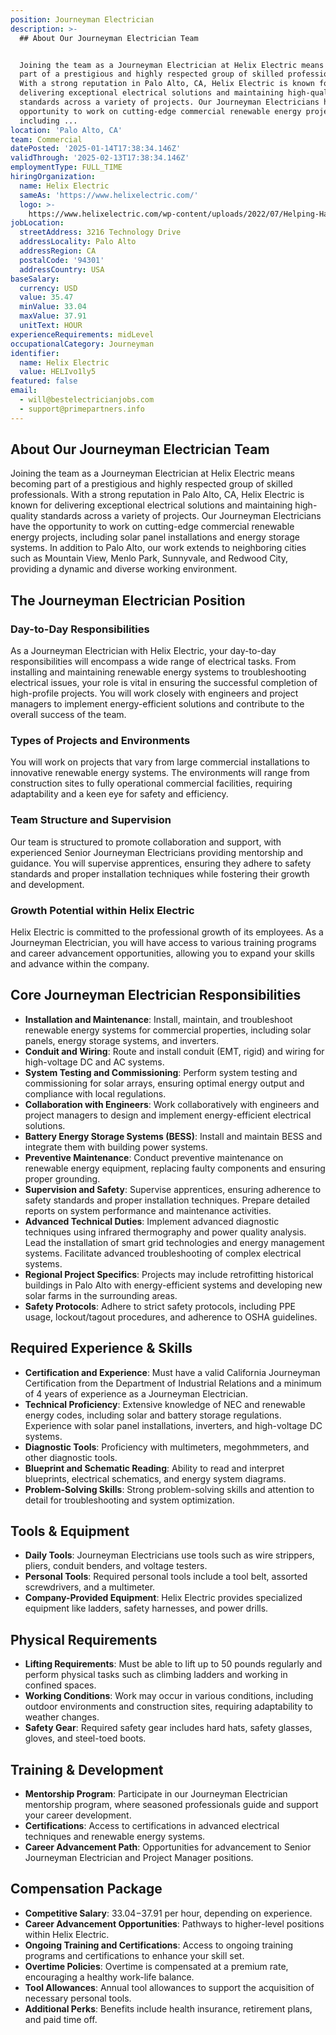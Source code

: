 ```yaml
---
position: Journeyman Electrician
description: >-
  ## About Our Journeyman Electrician Team


  Joining the team as a Journeyman Electrician at Helix Electric means becoming
  part of a prestigious and highly respected group of skilled professionals.
  With a strong reputation in Palo Alto, CA, Helix Electric is known for
  delivering exceptional electrical solutions and maintaining high-quality
  standards across a variety of projects. Our Journeyman Electricians have the
  opportunity to work on cutting-edge commercial renewable energy projects,
  including ...
location: 'Palo Alto, CA'
team: Commercial
datePosted: '2025-01-14T17:38:34.146Z'
validThrough: '2025-02-13T17:38:34.146Z'
employmentType: FULL_TIME
hiringOrganization:
  name: Helix Electric
  sameAs: 'https://www.helixelectric.com/'
  logo: >-
    https://www.helixelectric.com/wp-content/uploads/2022/07/Helping-Hands-Logo_Blue-e1656694113799.jpg
jobLocation:
  streetAddress: 3216 Technology Drive
  addressLocality: Palo Alto
  addressRegion: CA
  postalCode: '94301'
  addressCountry: USA
baseSalary:
  currency: USD
  value: 35.47
  minValue: 33.04
  maxValue: 37.91
  unitText: HOUR
experienceRequirements: midLevel
occupationalCategory: Journeyman
identifier:
  name: Helix Electric
  value: HELIvo1ly5
featured: false
email:
  - will@bestelectricianjobs.com
  - support@primepartners.info
---
```




## About Our Journeyman Electrician Team

Joining the team as a Journeyman Electrician at Helix Electric means becoming part of a prestigious and highly respected group of skilled professionals. With a strong reputation in Palo Alto, CA, Helix Electric is known for delivering exceptional electrical solutions and maintaining high-quality standards across a variety of projects. Our Journeyman Electricians have the opportunity to work on cutting-edge commercial renewable energy projects, including solar panel installations and energy storage systems. In addition to Palo Alto, our work extends to neighboring cities such as Mountain View, Menlo Park, Sunnyvale, and Redwood City, providing a dynamic and diverse working environment.

## The Journeyman Electrician Position

### Day-to-Day Responsibilities
As a Journeyman Electrician with Helix Electric, your day-to-day responsibilities will encompass a wide range of electrical tasks. From installing and maintaining renewable energy systems to troubleshooting electrical issues, your role is vital in ensuring the successful completion of high-profile projects. You will work closely with engineers and project managers to implement energy-efficient solutions and contribute to the overall success of the team.

### Types of Projects and Environments
You will work on projects that vary from large commercial installations to innovative renewable energy systems. The environments will range from construction sites to fully operational commercial facilities, requiring adaptability and a keen eye for safety and efficiency.

### Team Structure and Supervision
Our team is structured to promote collaboration and support, with experienced Senior Journeyman Electricians providing mentorship and guidance. You will supervise apprentices, ensuring they adhere to safety standards and proper installation techniques while fostering their growth and development.

### Growth Potential within Helix Electric
Helix Electric is committed to the professional growth of its employees. As a Journeyman Electrician, you will have access to various training programs and career advancement opportunities, allowing you to expand your skills and advance within the company.

## Core Journeyman Electrician Responsibilities

- **Installation and Maintenance**: Install, maintain, and troubleshoot renewable energy systems for commercial properties, including solar panels, energy storage systems, and inverters.
- **Conduit and Wiring**: Route and install conduit (EMT, rigid) and wiring for high-voltage DC and AC systems.
- **System Testing and Commissioning**: Perform system testing and commissioning for solar arrays, ensuring optimal energy output and compliance with local regulations.
- **Collaboration with Engineers**: Work collaboratively with engineers and project managers to design and implement energy-efficient electrical solutions.
- **Battery Energy Storage Systems (BESS)**: Install and maintain BESS and integrate them with building power systems.
- **Preventive Maintenance**: Conduct preventive maintenance on renewable energy equipment, replacing faulty components and ensuring proper grounding.
- **Supervision and Safety**: Supervise apprentices, ensuring adherence to safety standards and proper installation techniques. Prepare detailed reports on system performance and maintenance activities.
- **Advanced Technical Duties**: Implement advanced diagnostic techniques using infrared thermography and power quality analysis. Lead the installation of smart grid technologies and energy management systems. Facilitate advanced troubleshooting of complex electrical systems.
- **Regional Project Specifics**: Projects may include retrofitting historical buildings in Palo Alto with energy-efficient systems and developing new solar farms in the surrounding areas.
- **Safety Protocols**: Adhere to strict safety protocols, including PPE usage, lockout/tagout procedures, and adherence to OSHA guidelines.

## Required Experience & Skills

- **Certification and Experience**: Must have a valid California Journeyman Certification from the Department of Industrial Relations and a minimum of 4 years of experience as a Journeyman Electrician.
- **Technical Proficiency**: Extensive knowledge of NEC and renewable energy codes, including solar and battery storage regulations. Experience with solar panel installations, inverters, and high-voltage DC systems.
- **Diagnostic Tools**: Proficiency with multimeters, megohmmeters, and other diagnostic tools.
- **Blueprint and Schematic Reading**: Ability to read and interpret blueprints, electrical schematics, and energy system diagrams.
- **Problem-Solving Skills**: Strong problem-solving skills and attention to detail for troubleshooting and system optimization.

## Tools & Equipment

- **Daily Tools**: Journeyman Electricians use tools such as wire strippers, pliers, conduit benders, and voltage testers.
- **Personal Tools**: Required personal tools include a tool belt, assorted screwdrivers, and a multimeter.
- **Company-Provided Equipment**: Helix Electric provides specialized equipment like ladders, safety harnesses, and power drills.

## Physical Requirements

- **Lifting Requirements**: Must be able to lift up to 50 pounds regularly and perform physical tasks such as climbing ladders and working in confined spaces.
- **Working Conditions**: Work may occur in various conditions, including outdoor environments and construction sites, requiring adaptability to weather changes.
- **Safety Gear**: Required safety gear includes hard hats, safety glasses, gloves, and steel-toed boots.

## Training & Development

- **Mentorship Program**: Participate in our Journeyman Electrician mentorship program, where seasoned professionals guide and support your career development.
- **Certifications**: Access to certifications in advanced electrical techniques and renewable energy systems.
- **Career Advancement Path**: Opportunities for advancement to Senior Journeyman Electrician and Project Manager positions.

## Compensation Package

- **Competitive Salary**: $33.04-$37.91 per hour, depending on experience.
- **Career Advancement Opportunities**: Pathways to higher-level positions within Helix Electric.
- **Ongoing Training and Certifications**: Access to ongoing training programs and certifications to enhance your skill set.
- **Overtime Policies**: Overtime is compensated at a premium rate, encouraging a healthy work-life balance.
- **Tool Allowances**: Annual tool allowances to support the acquisition of necessary personal tools.
- **Additional Perks**: Benefits include health insurance, retirement plans, and paid time off.